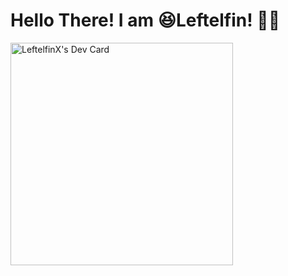 # Hello There! I am 😆Leftelfin! 👋🏼

<a href="https://app.daily.dev/leftelfinx"><img src="https://api.daily.dev/devcards/v2/zSkConjkAzum3e2k4lLej.png?r=e20&type=wide" width="356" alt="LeftelfinX's Dev Card"/></a>
